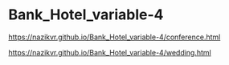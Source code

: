 # Bank_Hotel_variable-4
https://nazikvr.github.io/Bank_Hotel_variable-4/conference.html

https://nazikvr.github.io/Bank_Hotel_variable-4/wedding.html
